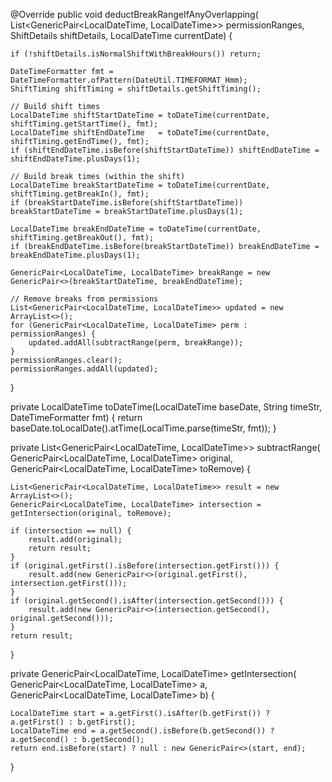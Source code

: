 @Override
public void deductBreakRangeIfAnyOverlapping(
        List<GenericPair<LocalDateTime, LocalDateTime>> permissionRanges,
        ShiftDetails shiftDetails,
        LocalDateTime currentDate) {

    if (!shiftDetails.isNormalShiftWithBreakHours()) return;

    DateTimeFormatter fmt = DateTimeFormatter.ofPattern(DateUtil.TIMEFORMAT_Hmm);
    ShiftTiming shiftTiming = shiftDetails.getShiftTiming();

    // Build shift times
    LocalDateTime shiftStartDateTime = toDateTime(currentDate, shiftTiming.getStartTime(), fmt);
    LocalDateTime shiftEndDateTime   = toDateTime(currentDate, shiftTiming.getEndTime(), fmt);
    if (shiftEndDateTime.isBefore(shiftStartDateTime)) shiftEndDateTime = shiftEndDateTime.plusDays(1);

    // Build break times (within the shift)
    LocalDateTime breakStartDateTime = toDateTime(currentDate, shiftTiming.getBreakIn(), fmt);
    if (breakStartDateTime.isBefore(shiftStartDateTime)) breakStartDateTime = breakStartDateTime.plusDays(1);

    LocalDateTime breakEndDateTime = toDateTime(currentDate, shiftTiming.getBreakOut(), fmt);
    if (breakEndDateTime.isBefore(breakStartDateTime)) breakEndDateTime = breakEndDateTime.plusDays(1);

    GenericPair<LocalDateTime, LocalDateTime> breakRange = new GenericPair<>(breakStartDateTime, breakEndDateTime);

    // Remove breaks from permissions
    List<GenericPair<LocalDateTime, LocalDateTime>> updated = new ArrayList<>();
    for (GenericPair<LocalDateTime, LocalDateTime> perm : permissionRanges) {
        updated.addAll(subtractRange(perm, breakRange));
    }
    permissionRanges.clear();
    permissionRanges.addAll(updated);
}

private LocalDateTime toDateTime(LocalDateTime baseDate, String timeStr, DateTimeFormatter fmt) {
    return baseDate.toLocalDate().atTime(LocalTime.parse(timeStr, fmt));
}

private List<GenericPair<LocalDateTime, LocalDateTime>> subtractRange(
        GenericPair<LocalDateTime, LocalDateTime> original,
        GenericPair<LocalDateTime, LocalDateTime> toRemove) {

    List<GenericPair<LocalDateTime, LocalDateTime>> result = new ArrayList<>();
    GenericPair<LocalDateTime, LocalDateTime> intersection = getIntersection(original, toRemove);

    if (intersection == null) {
        result.add(original);
        return result;
    }
    if (original.getFirst().isBefore(intersection.getFirst())) {
        result.add(new GenericPair<>(original.getFirst(), intersection.getFirst()));
    }
    if (original.getSecond().isAfter(intersection.getSecond())) {
        result.add(new GenericPair<>(intersection.getSecond(), original.getSecond()));
    }
    return result;
}

private GenericPair<LocalDateTime, LocalDateTime> getIntersection(
        GenericPair<LocalDateTime, LocalDateTime> a,
        GenericPair<LocalDateTime, LocalDateTime> b) {

    LocalDateTime start = a.getFirst().isAfter(b.getFirst()) ? a.getFirst() : b.getFirst();
    LocalDateTime end = a.getSecond().isBefore(b.getSecond()) ? a.getSecond() : b.getSecond();
    return end.isBefore(start) ? null : new GenericPair<>(start, end);
}
